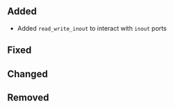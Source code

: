 <!--
 Thanks for the MR! Please add lines describing your changes in the appropriate section

 For example:

## Added
- Added some more fish
## Fixed
 a generic parameter
-->

## Added

- Added `read_write_inout` to interact with `inout` ports

## Fixed

## Changed

## Removed


